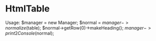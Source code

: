 # HtmlTable

Usage:
 $manager = new Manager;
 $normal = $manager->normalize($table);
 $normal->getRow(0)->makeHeading();
 $manager->print2Console($normal);